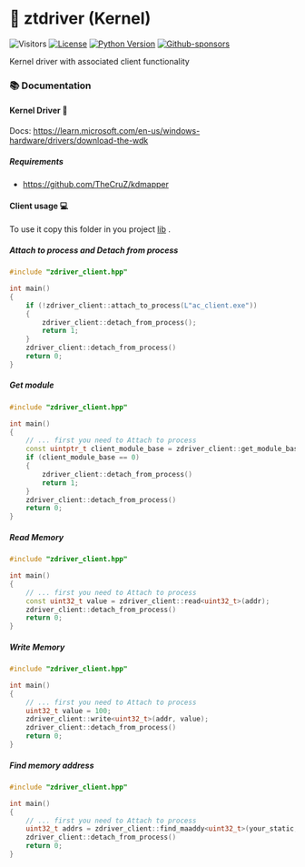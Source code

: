 # 💾 **ztdriver** (Kernel)

![Visitors](https://api.visitorbadge.io/api/visitors?path=https%3A%2F%2Fgithub.com%2Fzabbix-byte%2Fztdriver%2F&countColor=%23263759)
[![License](https://img.shields.io/badge/License-MIT-blue.svg?style=for-the-badge&logo=windows&logoColor=white)](https://opensource.org/licenses/MIT)
[![Python Version](https://img.shields.io/badge/C++20-blue?style=for-the-badge&logo=windows&logoColor=white)](https://www.python.org/downloads/)
[![Github-sponsors](https://img.shields.io/badge/sponsor-30363D?style=for-the-badge&logo=GitHub-Sponsors&logoColor=white)](https://github.com/sponsors/zabbix-byte)

 Kernel driver with associated client functionality

### **📚 Documentation**
#### **Kernel Driver 💾**
Docs: https://learn.microsoft.com/en-us/windows-hardware/drivers/download-the-wdk
##### **Requirements**
- https://github.com/TheCruZ/kdmapper

#### **Client usage 💻**
To use it copy this folder in you project [lib](https://github.com/zabbix-byte/ztdriver/tree/master/ztdriver_client/ztdriver_client) .

##### **Attach to process and Detach from process**
```c++
#include "zdriver_client.hpp"

int main()
{
	if (!zdriver_client::attach_to_process(L"ac_client.exe"))
	{
		zdriver_client::detach_from_process();
		return 1;
	}
    zdriver_client::detach_from_process()
    return 0;
}
```

##### **Get module**

```c++
#include "zdriver_client.hpp"

int main()
{
	// ... first you need to Attach to process
    const uintptr_t client_module_base = zdriver_client::get_module_base(L"ac_client.exe");
    if (client_module_base == 0)
    {
        zdriver_client::detach_from_process()
        return 1;
    }
    zdriver_client::detach_from_process()
    return 0;
}
```


##### **Read Memory**

```c++
#include "zdriver_client.hpp"

int main()
{
	// ... first you need to Attach to process
    const uint32_t value = zdriver_client::read<uint32_t>(addr);
    zdriver_client::detach_from_process()
    return 0;
}
```
##### **Write Memory**

```c++
#include "zdriver_client.hpp"

int main()
{
	// ... first you need to Attach to process
    uint32_t value = 100;
    zdriver_client::write<uint32_t>(addr, value);
    zdriver_client::detach_from_process()
    return 0;
}
```

##### **Find memory address**

```c++
#include "zdriver_client.hpp"

int main()
{
	// ... first you need to Attach to process
    uint32_t addrs = zdriver_client::find_maaddy<uint32_t>(your_static, {0x0, 0x300, ...});
    zdriver_client::detach_from_process()
    return 0;
}
```
